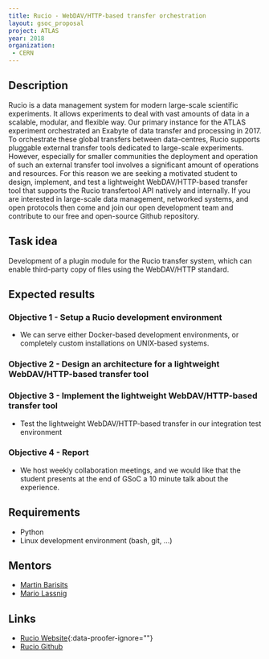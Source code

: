 ```yaml
---
title: Rucio - WebDAV/HTTP-based transfer orchestration
layout: gsoc_proposal
project: ATLAS
year: 2018
organization:
 - CERN
---
```


## Description
Rucio is a data management system for modern large-scale scientific experiments. It allows experiments to deal with vast amounts of data in a scalable, modular, and flexible way. Our primary instance for the ATLAS experiment orchestrated an Exabyte of data transfer and processing in 2017. To orchestrate these global transfers between data-centres, Rucio supports pluggable external transfer tools dedicated to large-scale experiments. However, especially for smaller communities the deployment and operation of such an external transfer tool involves a significant amount of operations and resources. For this reason we are seeking a motivated student to design, implement, and test a lightweight WebDAV/HTTP-based transfer tool that supports the Rucio transfertool API natively and internally. If you are interested in large-scale data management, networked systems, and open protocols then come and join our open development team and contribute to our free and open-source Github repository.
## Task idea
Development of a plugin module for the Rucio transfer system, which can enable third-party copy of files using the WebDAV/HTTP standard.
## Expected results
### Objective 1 - Setup a Rucio development environment
- We can serve either Docker-based development environments, or completely custom installations on UNIX-based systems.
### Objective 2 - Design an architecture for a lightweight WebDAV/HTTP-based transfer tool
### Objective 3 - Implement the lightweight WebDAV/HTTP-based transfer tool
-  Test the lightweight WebDAV/HTTP-based transfer in our integration test environment
### Objective 4 - Report
- We host weekly collaboration meetings, and we would like that the student presents at the end of GSoC a 10 minute talk about the experience.
## Requirements
- Python
- Linux development environment (bash, git, ...)
## Mentors
- [Martin Barisits](mailto:martin.barisits@cern.ch)
- [Mario Lassnig](mailto:Mario.Lassnig@cern.ch)
## Links
- [Rucio Website](https://rucio.cern.ch){:data-proofer-ignore=""}
- [Rucio Github](https://github.com/rucio/rucio)
